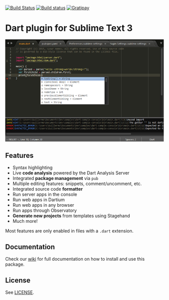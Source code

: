 [![Build Status](https://travis-ci.org/guillermooo/dart-sublime-bundle.svg?branch=master)](https://travis-ci.org/guillermooo/dart-sublime-bundle) [![Build status](https://ci.appveyor.com/api/projects/status/a54udvh1c2c2xah1/branch/master?svg=true)](https://ci.appveyor.com/project/guillermooo/dart-sublime-bundle/branch/master) [![Gratipay](http://img.shields.io/gratipay/guillermooo.svg)](https://gratipay.com/guillermooo/)

# Dart plugin for Sublime Text 3

![](repository/images/main-readme.png)


## Features

* Syntax highlighting
* Live **code analysis** powered by the Dart Analysis Server
* Integrated **package management** via `pub`
* Multiple editing features: snippets, comment/uncomment, etc.
* Integrated source code **formatter**
* Run server apps in the console
* Run web apps in Dartium
* Run web apps in any browser
* Run apps through Observatory
* **Generate new projects** from templates using Stagehand
* Much more!

Most features are only enabled in files with a `.dart` extension.


## Documentation

Check our [wiki][docs] for full documentation on how to install and use this
package.


## License

See [LICENSE](LICENSE).


[1]: http://news.dartlang.org/2013/02/using-dart-with-sublime-text.html
[docs]: https://github.com/dart-lang/dart-sublime-bundle/wiki
[2]: http://www.dartlang.org/editor
[3]: http://news.dartlang.org/2012/08/dart-plugin-for-eclipse-is-ready-for.html
[4]: http://plugins.intellij.net/plugin/?id=6351
